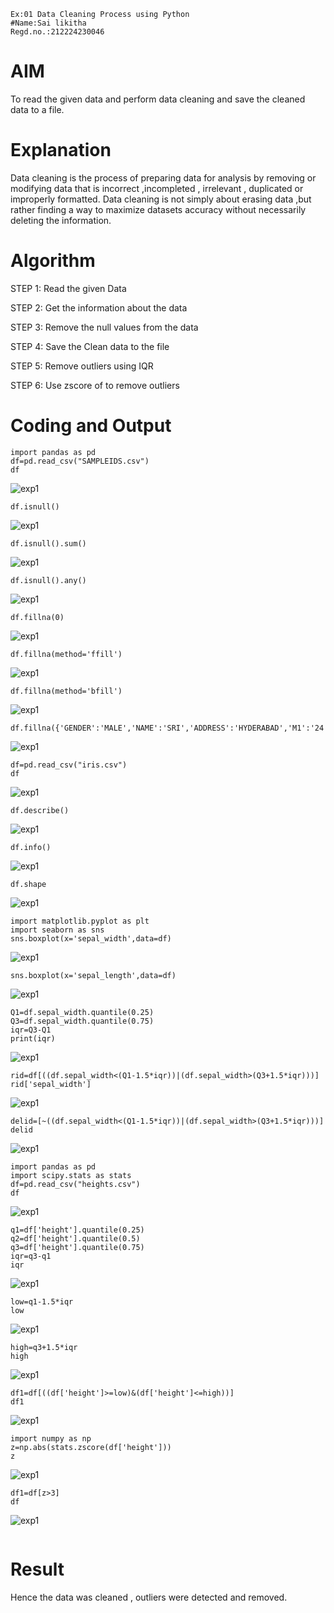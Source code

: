 ```
Ex:01 Data Cleaning Process using Python
#Name:Sai likitha
Regd.no.:212224230046
```
# AIM
To read the given data and perform data cleaning and save the cleaned data to a file.

# Explanation
Data cleaning is the process of preparing data for analysis by removing or modifying data that is incorrect ,incompleted , irrelevant , duplicated or improperly formatted. Data cleaning is not simply about erasing data ,but rather finding a way to maximize datasets accuracy without necessarily deleting the information.

# Algorithm
STEP 1: Read the given Data

STEP 2: Get the information about the data

STEP 3: Remove the null values from the data

STEP 4: Save the Clean data to the file

STEP 5: Remove outliers using IQR

STEP 6: Use zscore of to remove outliers

# Coding and Output
```
import pandas as pd
df=pd.read_csv("SAMPLEIDS.csv")
df
```
![exp1](https://github.com/user-attachments/assets/3f624601-0a03-482a-83be-a02fd9dc4d49)
```
df.isnull()
```
![exp1](https://github.com/user-attachments/assets/882b1a29-584f-4b53-9d80-64de934248ac)
```
df.isnull().sum()
```
![exp1](https://github.com/user-attachments/assets/4ada8619-a013-4c4f-bddb-ba51755fc331)
```
df.isnull().any()
```
![exp1](https://github.com/user-attachments/assets/840a21ef-6093-4062-b350-bbf148601d82)
```
df.fillna(0)
```
![exp1](https://github.com/user-attachments/assets/02c59f50-1da0-4829-9db3-b69e8d9345fe)
```
df.fillna(method='ffill')
```
![exp1](https://github.com/user-attachments/assets/935c35aa-e071-4a3a-a312-966c30efad17)
```
df.fillna(method='bfill')
```
![exp1](https://github.com/user-attachments/assets/4b772042-b0a7-455a-8ac9-0859dbcea56c)
```
df.fillna({'GENDER':'MALE','NAME':'SRI','ADDRESS':'HYDERABAD','M1':'24','M2':'28','M3':'8','M4':'143','TOTAL':'1432','AVG':'4'})
```
![exp1](https://github.com/user-attachments/assets/c8103ae3-d600-434e-b76a-39c4b77fd71c)
```
df=pd.read_csv("iris.csv")
df
```
![exp1](https://github.com/user-attachments/assets/c103f330-d0c3-4668-ba76-451fce524366)
```
df.describe()
```
![exp1](https://github.com/user-attachments/assets/e46c6205-af22-4240-8105-0801ce358793)
```
df.info()
```
![exp1](https://github.com/user-attachments/assets/7603e72e-2f8d-484d-85d9-595436c513f6)
```
df.shape
```
![exp1](https://github.com/user-attachments/assets/df42f706-89a6-4765-85af-fdc310c1760c)
```
import matplotlib.pyplot as plt
import seaborn as sns
sns.boxplot(x='sepal_width',data=df)
```
![exp1](https://github.com/user-attachments/assets/149e939e-a807-48a9-8d59-47983420cd98)
```
sns.boxplot(x='sepal_length',data=df)
```
![exp1](https://github.com/user-attachments/assets/403a5f55-b5fc-4de5-b57e-d8d31436b03d)
```
Q1=df.sepal_width.quantile(0.25)
Q3=df.sepal_width.quantile(0.75)
iqr=Q3-Q1
print(iqr)
```
![exp1](https://github.com/user-attachments/assets/2a05a12f-7441-4c66-8b93-b7690d33abdc)
```
rid=df[((df.sepal_width<(Q1-1.5*iqr))|(df.sepal_width>(Q3+1.5*iqr)))]
rid['sepal_width']
```
![exp1](https://github.com/user-attachments/assets/19e34623-b4ee-4cd1-a417-b29caf8f0c71)
```
delid=[~((df.sepal_width<(Q1-1.5*iqr))|(df.sepal_width>(Q3+1.5*iqr)))]
delid
```
![exp1](https://github.com/user-attachments/assets/4bb4eb96-928b-4619-a305-c91bdfc8a861)
```
import pandas as pd
import scipy.stats as stats
df=pd.read_csv("heights.csv")
df
```
![exp1](https://github.com/user-attachments/assets/ba7ab7a6-baf1-4769-880f-45df24fcf89b)
```
q1=df['height'].quantile(0.25)
q2=df['height'].quantile(0.5)
q3=df['height'].quantile(0.75)
iqr=q3-q1
iqr
```
![exp1](https://github.com/user-attachments/assets/d9aa7d52-da32-4b0e-a4b9-7befe44027df)
```
low=q1-1.5*iqr
low
```
![exp1](https://github.com/user-attachments/assets/63f1f85b-9400-4c40-a9e8-2d2cd2549117)
```
high=q3+1.5*iqr
high
```
![exp1](https://github.com/user-attachments/assets/31d6596c-658f-411f-ac2a-f07458a9499f)
```
df1=df[((df['height']>=low)&(df['height']<=high))]
df1
```
![exp1](https://github.com/user-attachments/assets/44f053d8-8f88-454e-9985-d6a23040a46c)
```
import numpy as np
z=np.abs(stats.zscore(df['height']))
z
```
![exp1](https://github.com/user-attachments/assets/14794e81-c169-4a62-8f61-91492d6a25b4)
```
df1=df[z>3]
df
```
![exp1](https://github.com/user-attachments/assets/556c607a-7ef5-43a5-bc73-0bd35315aef9)
```
```
# Result
Hence the data was cleaned , outliers were detected and removed.
